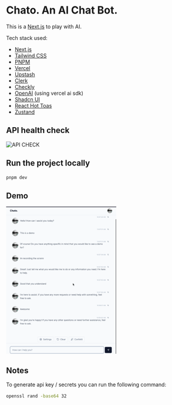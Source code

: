 # Chato. An AI Chat Bot.

This is a [Next.js](https://nextjs.org/) to play with AI.

Tech stack used:

- [Next.js](https://nextjs.org/)
- [Tailwind CSS](https://tailwindcss.com/)
- [PNPM](https://pnpm.io/)
- [Vercel](https://vercel.com/)
- [Upstash](https://upstash.com/)
- [Clerk](https://clerk.dev/)
- [Checkly](https://checklyhq.com/)
- [OpenAI](https://openai.com/) (using vercel ai sdk)
- [Shadcn UI](https://ui.shadcn.com/)
- [React Hot Toas](https://react-hot-toast.com/)
- [Zustand](https://zustand-demo.pmnd.rs/)

## API health check

![API CHECK](https://api.checklyhq.com/v1/badges/checks/96e06094-a13c-42fb-b0be-ac1b472e2354?style=flat&theme=default)

## Run the project locally

```bash
pnpm dev
```

## Demo

<img src="./docs//chato-demo.gif" width="300" height="400"/>

## Notes

To generate api key / secrets you can run the following command:

```bash
openssl rand -base64 32
```
